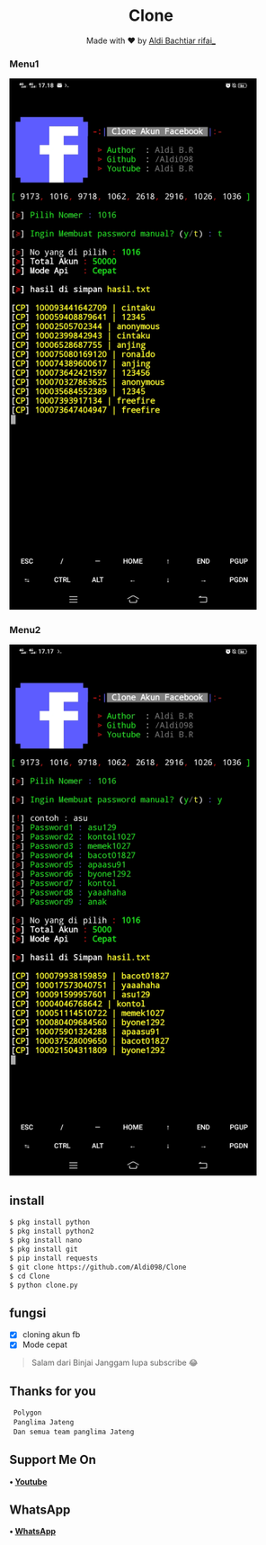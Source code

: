<h1 align="center">
  Clone
</h1>
</div>
<p align="center">
  Made with ❤️ by <a href="https://github.com/Aldi098">Aldi Bachtiar rifai_</a>
</p>
<p align="center">
 
### Menu1
 <img src="https://github.com/Aldi098/Clone/blob/main/Screenshot_20211112_171856.jpg" width="440" title="Menu" alt="Menu">
</p>

### Menu2
 <img src="https://github.com/Aldi098/Clone/blob/main/Screenshot_20211112_171723.jpg" width="440" title="Menu" alt="Menu">
</p>

## install
```python3
$ pkg install python
$ pkg install python2
$ pkg install nano
$ pkg install git
$ pip install requests
$ git clone https://github.com/Aldi098/Clone
$ cd Clone
$ python clone.py

```

## fungsi
- [x] cloning akun fb
- [x] Mode cepat

> Salam dari Binjai Janggam lupa subscribe 😂

## Thanks for you
```php
 Polygon
 Panglima Jateng
 Dan semua team panglima Jateng
```
## Support Me On
<b>• [Youtube](https://youtube.com/channel/UC7ygjAbDjuiN76PqOlJm40A)</b>
</br>
## WhatsApp
<b>• [WhatsApp](https://api.whatsapp.com/send?phone=+62852-9500-4078&text=Assalamualaikum)</b>
<br>
